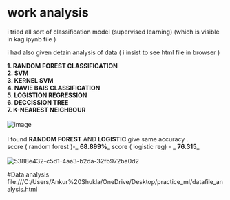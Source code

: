 # work analysis
i tried all sort of classification model (supervised learning) 
(which is visible in kag.ipynb file )

i had also given detain analysis of data ( i insist  to see html file in browser )

**1. RANDOM FOREST CLASSIFICATION <br/>
2. SVM  <br/>
3. KERNEL SVM  <br/>
4. NAVIE BAIS CLASSIFICATION  <br/>
5. LOGISTION REGRESSION    <br/>
6. DECCISSION TREE          <br/>
7. K-NEAREST NEIGHBOUR**
<br/>
<br/>
![image](https://user-images.githubusercontent.com/80956033/144711916-fea07bc0-7860-41ab-a1a4-b1c66dcebc93.png)
<br/>
<br/>
I found **RANDOM FOREST** AND **LOGISTIC** give same accuracy . 
<br/>
score ( random forest )-_ **68.899%**_
score ( logistic reg) - _ **76.315**_
<br/>
<br/>
![5388e432-c5d1-4aa3-b2da-32fb972ba0d2](https://user-images.githubusercontent.com/80956033/144711597-51c2a947-60de-4dee-9a49-bf1a39e0a07f.jpg)


#Data analysis
file:///C:/Users/Ankur%20Shukla/OneDrive/Desktop/practice_ml/datafile_analysis.html
